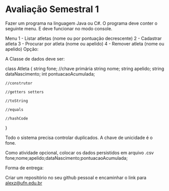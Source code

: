 # Avaliação Semestral 1

Fazer um programa na linguagem Java ou C#. O programa deve conter o seguinte menu. E deve funcionar no modo console.

Menu
1 - Listar atletas (nome ou por pontuação decrescente)
2 - Cadastrar atleta
3 - Procurar por atleta (nome ou apelido)
4 - Remover atleta (nome ou apelido)
Opção: 


A Classe de dados deve ser:

class Atleta {
    string fone; //chave primária
    string nome;
    string apelido;
    string dataNascimento;
    int pontuacaoAcumulada;

    //construtor

    //getters setters

    //toString

    //equals

    //hashCode
}

Todo o sistema precisa controlar duplicados. A chave de unicidade é o fone.

Como atividade opcional, colocar os dados persistidos em arquivo .csv
fone;nome;apelido;dataNascimento;pontuacaoAcumulada;

Forma de entrega:

Criar um repositório no seu github pessoal e encaminhar o link para alexz@ufn.edu.br

